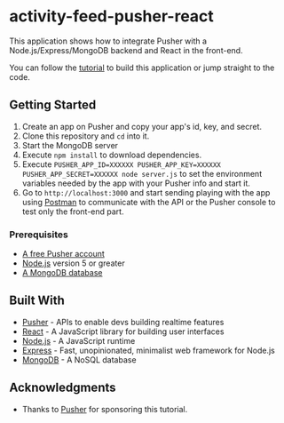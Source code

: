 # activity-feed-pusher-react
This application shows how to integrate Pusher with a Node.js/Express/MongoDB backend and React in the front-end.

You can follow the [tutorial](https://pusher.com/tutorials/activity-feed-react/) to build this application or jump straight to the code.

## Getting Started
1. Create an app on Pusher and copy your app's id, key, and secret.
2. Clone this repository and `cd` into it.
3. Start the MongoDB server
4. Execute `npm install` to download dependencies.
5. Execute `PUSHER_APP_ID=XXXXXX PUSHER_APP_KEY=XXXXXX PUSHER_APP_SECRET=XXXXXX node server.js` to set the environment variables needed by the app with your Pusher info and start it.
6. Go to `http://localhost:3000` and start sending playing with the app using [Postman](https://www.getpostman.com/) to communicate with the API or the Pusher console to test only the front-end part. 

### Prerequisites

- [A free Pusher account](https://pusher.com)
- [Node.js](https://nodejs.org/en/download/) version 5 or greater
- [A MongoDB database](https://www.mongodb.com/download-center?jmp=nav#community)

## Built With

* [Pusher](https://pusher.com/) - APIs to enable devs building realtime features
* [React](https://reactjs.org/) - A JavaScript library for building user interfaces
* [Node.js](https://nodejs.org) - A JavaScript runtime
* [Express](http://expressjs.com/) - Fast, unopinionated, minimalist web framework for Node.js
* [MongoDB](https://www.mongodb.com/) - A NoSQL database

## Acknowledgments

* Thanks to [Pusher](https://pusher.com/) for sponsoring this tutorial.
